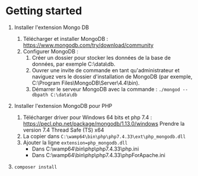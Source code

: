 # Getting started

1. Installer l'extension Mongo DB
   1. Télécharger et installer MongoDB : https://www.mongodb.com/try/download/community
   2. Configurer MongoDB :
      1. Créer un dossier pour stocker les données de la base de données, par exemple C:\data\db. 
      2. Ouvrer une invite de commande en tant qu'administrateur et naviguez vers le dossier d'installation de MongoDB (par exemple, C:\Program Files\MongoDB\Server\4.4\bin). 
      3. Démarrer le serveur MongoDB avec la commande : `./mongod --dbpath C:\data\db`

1. Installer l'extension MongoDB pour PHP
   1. Télécharger driver pour Windows 64 bits et php 7.4 :
      https://pecl.php.net/package/mongodb/1.13.0/windows
      Prendre la version 7.4 Thread Safe (TS) x64
   2. La copier dans `C:\wamp64\bin\php\php7.4.33\ext\php_mongodb.dll`
   3. Ajouter la ligne `extension=php_mongodb.dll`
       - Dans C:\wamp64\bin\php\php7.4.33\php.ini
       - Dans C:\wamp64\bin\php\php7.4.33\phpForApache.ini
1. `composer install`